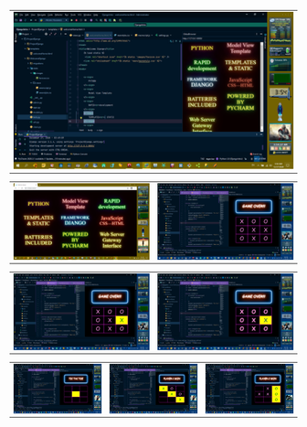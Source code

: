 <table style="width:100%">
  <tr>
    <td><img src="https://github.com/MayankChowdhary/DjangoProject/blob/master/screenshots/Screenshot36.png" >
    </td>
</tr>
</table>
<table style="width:100%">
  <tr>
     <td><img src="https://github.com/MayankChowdhary/DjangoProject/blob/master/screenshots/Screenshot37.png" >
    </td>
     <td><img src="https://github.com/MayankChowdhary/DjangoProject/blob/master/screenshots/Screenshot38.png" >
  </td>
</tr>
</table>
<table style="width:100%">
  <tr>
    <td><img src="https://github.com/MayankChowdhary/DjangoProject/blob/master/screenshots/Screenshot39.png" >
</td>
    <td><img src="https://github.com/MayankChowdhary/DjangoProject/blob/master/screenshots/Screenshot40.png" >
</td>
</tr>
</table>
<table style="width:100%">
  <tr>
    <td><img src="https://github.com/MayankChowdhary/DjangoProject/blob/master/screenshots/Screenshot41.png" >
</td>
     <td><img src="https://github.com/MayankChowdhary/DjangoProject/blob/master/screenshots/Screenshot42.png" >
</td>
<td><img src="https://github.com/MayankChowdhary/DjangoProject/blob/master/screenshots/Screenshot43.png" >
</td>
</tr>
</table>